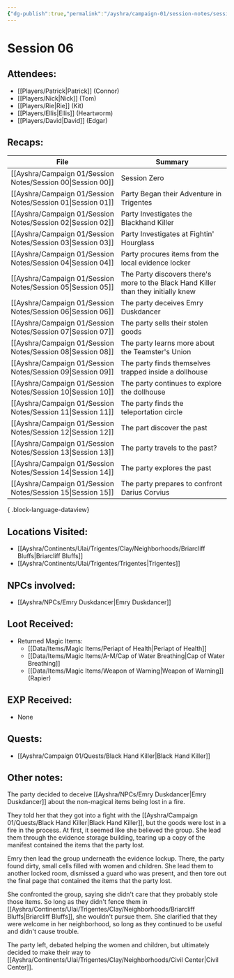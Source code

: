 ```yaml
---
{"dg-publish":true,"permalink":"/ayshra/campaign-01/session-notes/session-06/","tags":["session"],"dgShowLocalGraph":true}
---
```


# Session 06

## Attendees:
- [[Players/Patrick\|Patrick]] (Connor)
- [[Players/Nick\|Nick]] (Tom)
- [[Players/Rie\|Rie]] (Kit)
- [[Players/Ellis\|Ellis]] (Heartworm)
- [[Players/David\|David]] (Edgar)


## Recaps:
| File                                                           | Summary                                                                            |
| -------------------------------------------------------------- | ---------------------------------------------------------------------------------- |
| [[Ayshra/Campaign 01/Session Notes/Session 00\|Session 00]] | Session Zero                                                                       |
| [[Ayshra/Campaign 01/Session Notes/Session 01\|Session 01]] | Party Began their Adventure in Trigentes                                           |
| [[Ayshra/Campaign 01/Session Notes/Session 02\|Session 02]] | Party Investigates the Blackhand Killer                                            |
| [[Ayshra/Campaign 01/Session Notes/Session 03\|Session 03]] | Party Investigates at Fightin' Hourglass                                           |
| [[Ayshra/Campaign 01/Session Notes/Session 04\|Session 04]] | Party procures items from the local evidence locker                                |
| [[Ayshra/Campaign 01/Session Notes/Session 05\|Session 05]] | The Party discovers there's more to the Black Hand Killer than they initially knew |
| [[Ayshra/Campaign 01/Session Notes/Session 06\|Session 06]] | The party deceives Emry Duskdancer                                                 |
| [[Ayshra/Campaign 01/Session Notes/Session 07\|Session 07]] | The party sells their stolen goods                                                 |
| [[Ayshra/Campaign 01/Session Notes/Session 08\|Session 08]] | The party learns more about the Teamster's Union                                   |
| [[Ayshra/Campaign 01/Session Notes/Session 09\|Session 09]] | The party finds themselves trapped inside a dollhouse                              |
| [[Ayshra/Campaign 01/Session Notes/Session 10\|Session 10]] | The party continues to explore the dollhouse                                       |
| [[Ayshra/Campaign 01/Session Notes/Session 11\|Session 11]] | The party finds the teleportation circle                                           |
| [[Ayshra/Campaign 01/Session Notes/Session 12\|Session 12]] | The part discover the past                                                         |
| [[Ayshra/Campaign 01/Session Notes/Session 13\|Session 13]] | The party travels to the past?                                                     |
| [[Ayshra/Campaign 01/Session Notes/Session 14\|Session 14]] | The party explores the past                                                        |
| [[Ayshra/Campaign 01/Session Notes/Session 15\|Session 15]] | The party prepares to confront Darius Corvius                                      |

{ .block-language-dataview}

## Locations Visited:
- [[Ayshra/Continents/Ulai/Trigentes/Clay/Neighborhoods/Briarcliff Bluffs\|Briarcliff Bluffs]]
- [[Ayshra/Continents/Ulai/Trigentes/Trigentes\|Trigentes]]

## NPCs involved:
- [[Ayshra/NPCs/Emry Duskdancer\|Emry Duskdancer]] 
## Loot Received:
- Returned Magic Items:
	- [[Data/Items/Magic Items/Periapt of Health\|Periapt of Health]]
	- [[Data/Items/Magic Items/A-M/Cap of Water Breathing\|Cap of Water Breathing]]
	- [[Data/Items/Magic Items/Weapon of Warning\|Weapon of Warning]] (Rapier)
## EXP Received:
- None
## Quests:
- [[Ayshra/Campaign 01/Quests/Black Hand Killer\|Black Hand Killer]]

## Other notes:

The party decided to deceive [[Ayshra/NPCs/Emry Duskdancer\|Emry Duskdancer]] about the non-magical items being lost in a fire. 

They told her that they got into a fight with the [[Ayshra/Campaign 01/Quests/Black Hand Killer\|Black Hand Killer]], but the goods were lost in a fire in the process. At first, it seemed like she believed the group. She lead them through the evidence storage building, tearing up a copy of the manifest contained the items that the party lost.

Emry then lead the group underneath the evidence lockup. There, the party found dirty, small cells filled with women and children. She lead them to another locked room, dismissed a guard who was present, and then tore out the final page that contained the items that the party lost.

She confronted the group, saying she didn't care that they probably stole those items. So long as they didn't fence them in [[Ayshra/Continents/Ulai/Trigentes/Clay/Neighborhoods/Briarcliff Bluffs\|Briarcliff Bluffs]], she wouldn't pursue them. She clarified that they were welcome in her neighborhood, so long as they continued to be useful and didn't cause trouble.

The party left, debated helping the women and children, but ultimately decided to make their way to [[Ayshra/Continents/Ulai/Trigentes/Clay/Neighborhoods/Civil Center\|Civil Center]].